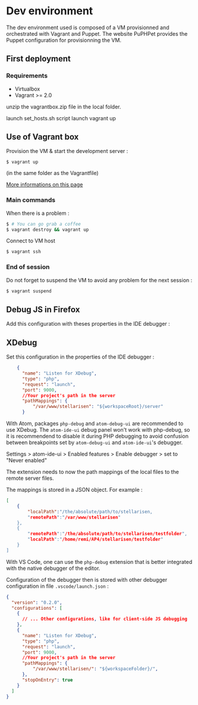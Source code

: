 # Dev environment

The dev environment used is composed of a VM provisionned and orchestrated with
Vagrant and Puppet. The website PuPHPet provides the Puppet configuration for
provisionning the VM.


## First deployment

### Requirements

* Virtualbox
* Vagrant >= 2.0

unzip the vagrantbox.zip file in the local folder.

launch set_hosts.sh script
launch vagrant up

## Use of Vagrant box

Provision the VM & start the development server :

```shell
$ vagrant up
```

(in the same folder as the Vagrantfile)

[More informations on this page](https://puphpet.com/#help)

### Main commands

When there is a problem :

```sh
$ # You can go grab a coffee
$ vagrant destroy && vagrant up
```

Connect to VM host

```sh
$ vagrant ssh
```

### End of session
Do not forget to suspend the VM to avoid any problem for the next session :

```sh
$ vagrant suspend
```

## Debug JS in Firefox
Add this configuration with theses properties in the IDE debugger :


## XDebug
Set this configuration in the properties of the IDE debugger :

```json
    {
      "name": "Listen for XDebug",
      "type": "php",
      "request": "launch",
      "port": 9000,
      //Your project's path in the server
      "pathMappings": {
          "/var/www/stellarisen": "${workspaceRoot}/server"
      }
```

With Atom, packages `php-debug` and `atom-debug-ui` are recommended to use
XDebug. The `atom-ide-ui` debug panel won't work with php-debug, so it is
recommendend to disable it during PHP debugging to avoid confusion between
breakpoints set by `atom-debug-ui` and `atom-ide-ui`'s debugger.

Settings > atom-ide-ui > Enabled features > Enable debugger > set to "Never
enabled"

The extension needs to now the path mappings of the local files to the remote 
server files.

The mappings is stored in a JSON object. For example :

```json
[
	{
		"localPath":"/the/absolute/path/to/stellarisen,
		"remotePath":"/var/www/stellarisen"
	},
	{
		"remotePath":"/the/absolute/path/to/stellarisen/testfolder",
		"localPath":"/home/remi/AP4/stellarisen/testfolder"
	}
]
```

With VS Code, one can use the `php-debug` extension that is better integrated
with the native debugger of the editor.

Configuration of the debugger then is stored with other debugger configuration
in file `.vscode/launch.json` :

```json
{
  "version": "0.2.0",
  "configurations": [
    {
      // ... Other configurations, like for client-side JS debugging
    },
    {
      "name": "Listen for XDebug",
      "type": "php",
      "request": "launch",
      "port": 9000,
      //Your project's path in the server
      "pathMappings": {
          "/var/www/stellarisen/": "${workspaceFolder}/",
      },
      "stopOnEntry": true
    }
  ]
}
```